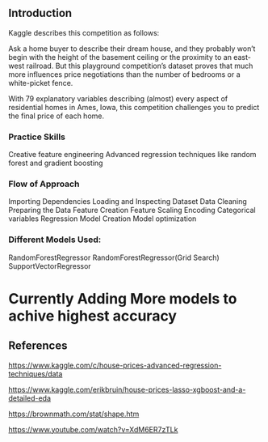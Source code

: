 ## Introduction
Kaggle describes this competition as follows:

Ask a home buyer to describe their dream house, and they probably won’t begin with the height of the basement ceiling or the proximity to an east-west railroad. But this playground competition’s dataset proves that much more influences price negotiations than the number of bedrooms or a white-picket fence.

With 79 explanatory variables describing (almost) every aspect of residential homes in Ames, Iowa, this competition challenges you to predict the final price of each home.

### Practice Skills
Creative feature engineering
Advanced regression techniques like random forest and gradient boosting

### Flow of Approach
Importing Dependencies
Loading and Inspecting Dataset
Data Cleaning
Preparing the Data
Feature Creation
Feature Scaling
Encoding Categorical variables
Regression Model Creation
Model optimization

### Different Models Used:
RandomForestRegressor
RandomForestRegressor(Grid Search)
SupportVectorRegressor
# Currently Adding More models to achive highest accuracy

## References

https://www.kaggle.com/c/house-prices-advanced-regression-techniques/data

https://www.kaggle.com/erikbruin/house-prices-lasso-xgboost-and-a-detailed-eda

https://brownmath.com/stat/shape.htm

https://www.youtube.com/watch?v=XdM6ER7zTLk
